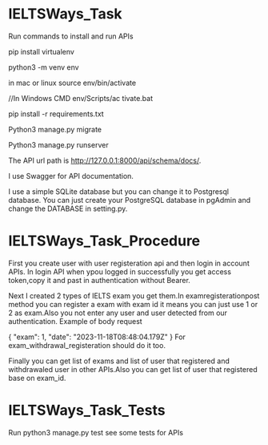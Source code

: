 # IELTSWays_Task

Run commands to install and run APIs

pip install virtualenv

python3 -m venv env

in mac or linux source env/bin/activate

//In Windows CMD env/Scripts/ac tivate.bat

pip install -r requirements.txt

Python3 manage.py migrate

Python3 manage.py runserver

The API url path is http://127.0.0.1:8000/api/schema/docs/.

I use Swagger for API documentation.


I use a simple SQLite database but you can change it to Postgresql database. You can just create your PostgreSQL database in pgAdmin and change the DATABASE in setting.py.

# IELTSWays_Task_Procedure

First you create user with user registeration api and then login in account APIs.
In login API when ypou logged in successfully you get access token,copy it and past in authentication without Bearer.

Next I created 2 types of IELTS exam you get them.In examregisterationpost method you can register a exam with exam id it means you can just use 1 or 2 as exam.Also you not enter any user and user detected from our authentication.
Example of body request 

{
  "exam": 1,
  "date": "2023-11-18T08:48:04.179Z"
}
For exam_withdrawal_registeration should do it too.

Finally you can get list of exams and list of user that registered and withdrawaled user in other APIs.Also you can get list of user that registered base on exam_id.


# IELTSWays_Task_Tests
Run   python3 manage.py test  see some tests for APIs